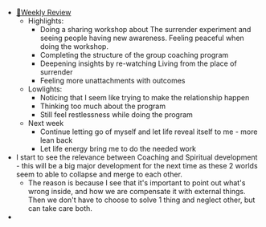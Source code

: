 - [📝Weekly Review](<📝Weekly Review.md>)
    - Highlights:
        - Doing a sharing workshop about The surrender experiment and seeing people having new awareness. Feeling peaceful when doing the workshop.
        - Completing the structure of the group coaching program
        - Deepening insights by re-watching Living from the place of surrender 
        - Feeling more unattachments with outcomes
    - Lowlights:
        - Noticing that I seem like trying to make the relationship happen
        - Thinking too much about the program 
        - Still feel restlessness while doing the program
    - Next week
        - Continue letting go of myself and let life reveal itself to me - more lean back
        - Let life energy bring me to do the needed work
- I start to see the relevance between Coaching and Spiritual development - this will be a big major development for the next time as these 2 worlds seem to able to collapse and merge to each other.
    - The reason is because I see that it's important to point out what's wrong inside, and how we are compensate it with external things. Then we don't have to choose to solve 1 thing and neglect other, but can take care both.
- 
